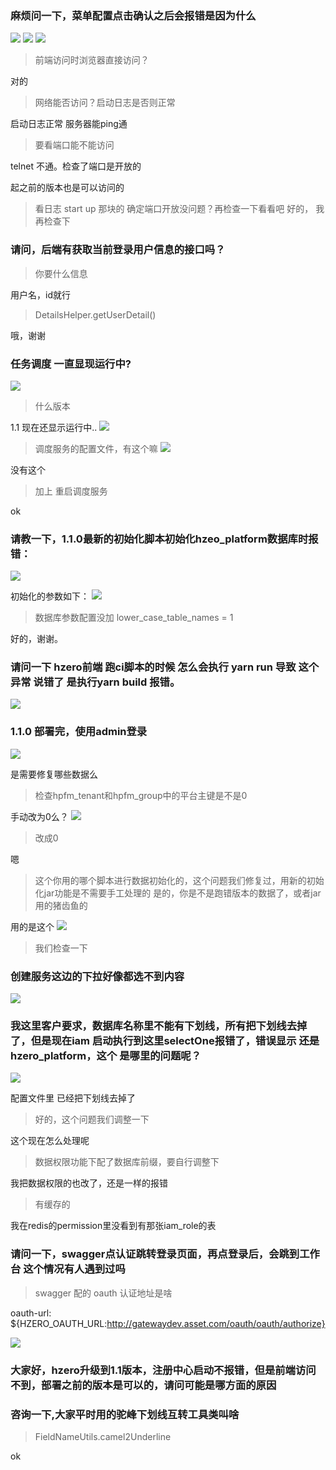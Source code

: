 ### 麻烦问一下，菜单配置点击确认之后会报错是因为什么
![](https://img2018.cnblogs.com/blog/1231979/202001/1231979-20200103101453765-1263313848.png)
![](https://img2018.cnblogs.com/blog/1231979/202001/1231979-20200103101459155-1449729042.png)
![](https://img2018.cnblogs.com/blog/1231979/202001/1231979-20200103101505526-910446637.png)

>前端访问时浏览器直接访问？

对的

>网络能否访问？启动日志是否则正常

启动日志正常 服务器能ping通

>要看端口能不能访问

telnet 不通。检查了端口是开放的

起之前的版本也是可以访问的

>看日志  start up 那块的  确定端口开放没问题？再检查一下看看吧
好的， 我再检查下


### 请问，后端有获取当前登录用户信息的接口吗？
>你要什么信息

用户名，id就行

>DetailsHelper.getUserDetail()

哦，谢谢


### 任务调度 一直显现运行中?
![](https://img2018.cnblogs.com/blog/1231979/202001/1231979-20200103101825186-2058675510.png)

>什么版本

1.1
现在还显示运行中..
![](https://img2018.cnblogs.com/blog/1231979/202001/1231979-20200103101855165-1051712366.png)

>调度服务的配置文件，有这个嘛
![](https://img2018.cnblogs.com/blog/1231979/202001/1231979-20200103101920499-1130433343.png)

没有这个

>加上  重启调度服务

ok


### 请教一下，1.1.0最新的初始化脚本初始化hzeo_platform数据库时报错：
![](https://img2018.cnblogs.com/blog/1231979/202001/1231979-20200103101953090-2056335054.png)

初始化的参数如下：
![](https://img2018.cnblogs.com/blog/1231979/202001/1231979-20200103102008554-438217670.png)

>数据库参数配置没加 lower_case_table_names = 1

好的，谢谢。


### 请问一下  hzero前端 跑ci脚本的时候 怎么会执行  yarn run    导致   这个异常  说错了  是执行yarn build 报错。
![](https://img2018.cnblogs.com/blog/1231979/202001/1231979-20200103102125090-1302629799.png)



### 1.1.0 部署完，使用admin登录
![](https://img2018.cnblogs.com/blog/1231979/202001/1231979-20200103102210107-1747875488.png)

是需要修复哪些数据么

>检查hpfm_tenant和hpfm_group中的平台主键是不是0

手动改为0么？
![](https://img2018.cnblogs.com/blog/1231979/202001/1231979-20200103102237235-1254782502.png)

>改成0

嗯

>这个你用的哪个脚本进行数据初始化的，这个问题我们修复过，用新的初始化jar功能是不需要手工处理的
>是的，你是不是跑错版本的数据了，或者jar用的猪齿鱼的

用的是这个
![](https://img2018.cnblogs.com/blog/1231979/202001/1231979-20200103102324139-948917748.png)

>我们检查一下


### 创建服务这边的下拉好像都选不到内容
![](https://img2018.cnblogs.com/blog/1231979/202001/1231979-20200103102405243-1061244978.png)




### 我这里客户要求，数据库名称里不能有下划线，所有把下划线去掉了，但是现在iam 启动执行到这里selectOne报错了，错误显示 还是hzero_platform，这个 是哪里的问题呢？
![](https://img2018.cnblogs.com/blog/1231979/202001/1231979-20200103102458514-1233424580.png)

配置文件里 已经把下划线去掉了

>好的，这个问题我们调整一下

这个现在怎么处理呢

>数据权限功能下配了数据库前缀，要自行调整下

我把数据权限的也改了，还是一样的报错

>有缓存的

我在redis的permission里没看到有那张iam_role的表




### 请问一下，swagger点认证跳转登录页面，再点登录后，会跳到工作台 这个情况有人遇到过吗
>swagger 配的 oauth 认证地址是啥

oauth-url: ${HZERO_OAUTH_URL:http://gatewaydev.asset.com/oauth/oauth/authorize}

![](https://img2018.cnblogs.com/blog/1231979/202001/1231979-20200103103303965-1793222525.png)




### 大家好，hzero升级到1.1版本，注册中心启动不报错，但是前端访问不到，部署之前的版本是可以的，请问可能是哪方面的原因


### 咨询一下,大家平时用的驼峰下划线互转工具类叫啥

>FieldNameUtils.camel2Underline

ok
